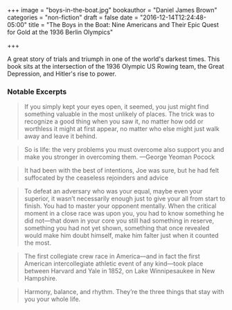 +++
image = "boys-in-the-boat.jpg"
bookauthor = "Daniel James Brown"
categories = "non-fiction"
draft = false
date = "2016-12-14T12:24:48-05:00"
title = "The Boys in the Boat: Nine Americans and Their Epic Quest for Gold at the 1936 Berlin Olympics"

+++

A great story of trials and triumph in one of the world's darkest times. This book sits at the intersection of the 1936 Olympic US Rowing team, the Great Depression, and Hitler's rise to power.

### Notable Excerpts

>If you simply kept your eyes open, it seemed, you just might find something valuable in the most unlikely of places. The trick was to recognize a good thing when you saw it, no matter how odd or worthless it might at first appear, no matter who else might just walk away and leave it behind.

<div></div>

>So is life: the very problems you must overcome also support you and make you stronger in overcoming them. —George Yeoman Pocock

<div></div>

>It had been with the best of intentions, Joe was sure, but he had felt suffocated by the ceaseless rejoinders and advice

<div></div>

>To defeat an adversary who was your equal, maybe even your superior, it wasn’t necessarily enough just to give your all from start to finish. You had to master your opponent mentally. When the critical moment in a close race was upon you, you had to know something he did not—that down in your core you still had something in reserve, something you had not yet shown, something that once revealed would make him doubt himself, make him falter just when it counted the most.

<div></div>

>The first collegiate crew race in America—and in fact the first American intercollegiate athletic event of any kind—took place between Harvard and Yale in 1852, on Lake Winnipesaukee in New Hampshire.

<div></div>

>Harmony, balance, and rhythm. They’re the three things that stay with you your whole life.
